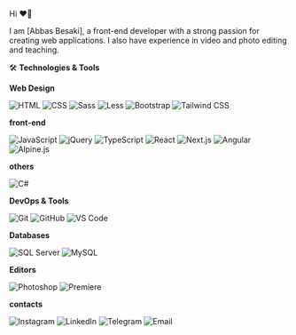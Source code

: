  Hi ❤👋

I am [Abbas Besaki], a front-end developer with a strong passion for creating web applications. I also have experience in video and photo editing and teaching.


🛠️ **Technologies & Tools**


**Web Design**

 ![HTML](https://img.shields.io/badge/HTML-E34F26?style=for-the-badge&logo=html5&logoColor=white) 
 ![CSS](https://img.shields.io/badge/CSS-1572B6?style=for-the-badge&logo=css3&logoColor=white) 
 ![Sass](https://img.shields.io/badge/Sass-CC6699?style=for-the-badge&logo=sass&logoColor=white) 
 ![Less](https://img.shields.io/badge/Less-1D365D?style=for-the-badge&logo=less&logoColor=white)
 ![Bootstrap](https://img.shields.io/badge/Bootstrap-7952B3?style=for-the-badge&logo=bootstrap&logoColor=white) 
 ![Tailwind CSS](https://img.shields.io/badge/Tailwind_CSS-38B2AC?style=for-the-badge&logo=tailwind-css&logoColor=white) 
 

 **front-end**
 
 ![JavaScript](https://img.shields.io/badge/JavaScript-F7DF1E?style=for-the-badge&logo=javascript&logoColor=black) 
 ![jQuery](https://img.shields.io/badge/jQuery-0769AD?style=for-the-badge&logo=jquery&logoColor=white) 
 ![TypeScript](https://img.shields.io/badge/TypeScript-3178C6?style=for-the-badge&logo=typescript&logoColor=white) 
 ![React](https://img.shields.io/badge/React-61DAFB?style=for-the-badge&logo=react&logoColor=black) 
 ![Next.js](https://img.shields.io/badge/Next.js-000000?style=for-the-badge&logo=next.js&logoColor=white) 
 ![Angular](https://img.shields.io/badge/Angular-DD0031?style=for-the-badge&logo=angular&logoColor=white) 
 ![Alpine.js](https://img.shields.io/badge/Alpine.js-8BC0D0?style=for-the-badge&logo=alpine.js&logoColor=black) 
 

 **others**
 
 ![C#](https://img.shields.io/badge/C%23-239120?style=for-the-badge&logo=c-sharp&logoColor=white) 
 

 **DevOps & Tools**
 
 ![Git](https://img.shields.io/badge/Git-F05032?style=for-the-badge&logo=git&logoColor=white)
 ![GitHub](https://img.shields.io/badge/GitHub-181717?style=for-the-badge&logo=github&logoColor=white) 
 ![VS Code](https://img.shields.io/badge/VS_Code-007ACC?style=for-the-badge&logo=visual-studio-code&logoColor=white)
 

**Databases**

 ![SQL Server](https://img.shields.io/badge/SQL_Server-CC2927?style=for-the-badge&logo=microsoft-sql-server&logoColor=white)
 ![MySQL](https://img.shields.io/badge/MySQL-4479A1?style=for-the-badge&logo=mysql&logoColor=white)


 **Editors**
 
 ![Photoshop](https://img.shields.io/badge/Photoshop-31A8FF?style=for-the-badge&logo=adobe-photoshop&logoColor=white) 
 ![Premiere](https://img.shields.io/badge/Premiere-9999FF?style=for-the-badge&logo=adobe-premiere-pro&logoColor=white) 

 **contacts**

 ![Instagram](https://img.shields.io/badge/Instagram-E4405F?style=for-the-badge&logo=instagram&logoColor=white)
 ![LinkedIn](https://img.shields.io/badge/LinkedIn-0077B5?style=for-the-badge&logo=linkedin&logoColor=white)
 ![Telegram](https://img.shields.io/badge/Telegram-2CA5E0?style=for-the-badge&logo=telegram&logoColor=white)
 ![Email](https://img.shields.io/badge/Email-D14836?style=for-the-badge&logo=gmail&logoColor=white)
 

